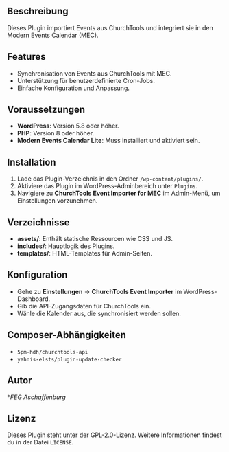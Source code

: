 ## Beschreibung
Dieses Plugin importiert Events aus ChurchTools und integriert sie in den Modern Events Calendar (MEC).

## Features
- Synchronisation von Events aus ChurchTools mit MEC.
- Unterstützung für benutzerdefinierte Cron-Jobs.
- Einfache Konfiguration und Anpassung.

## Voraussetzungen
- **WordPress**: Version 5.8 oder höher.
- **PHP**: Version 8 oder höher.
- **Modern Events Calendar Lite**: Muss installiert und aktiviert sein.

## Installation
1. Lade das Plugin-Verzeichnis in den Ordner `/wp-content/plugins/`.
2. Aktiviere das Plugin im WordPress-Adminbereich unter `Plugins`.
3. Navigiere zu **ChurchTools Event Importer for MEC** im Admin-Menü, um Einstellungen vorzunehmen.

## Verzeichnisse
- **assets/**: Enthält statische Ressourcen wie CSS und JS.
- **includes/**: Hauptlogik des Plugins.
- **templates/**: HTML-Templates für Admin-Seiten.

## Konfiguration
- Gehe zu **Einstellungen** → **ChurchTools Event Importer** im WordPress-Dashboard.
- Gib die API-Zugangsdaten für ChurchTools ein.
- Wähle die Kalender aus, die synchronisiert werden sollen.

## Composer-Abhängigkeiten
- `5pm-hdh/churchtools-api`
- `yahnis-elsts/plugin-update-checker`


## Autor
**FEG Aschaffenburg*

## Lizenz
Dieses Plugin steht unter der GPL-2.0-Lizenz. Weitere Informationen findest du in der Datei `LICENSE`.
